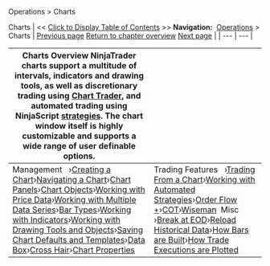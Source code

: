 ﻿
Operations \> Charts

Charts
| \<\< [Click to Display Table of Contents](charts.md) \>\> **Navigation:**     [Operations](operations-1.md) \> Charts | [Previous page](restoring_a_backup_archive-1.md) [Return to chapter overview](operations-1.md) [Next page](creating_a_chart-1.md) |
| --- | --- |

| Charts Overview NinjaTrader charts support a multitude of intervals, indicators and drawing tools, as well as discretionary trading using [Chart Trader](chart_trader-1.md), and automated trading using NinjaScript [strategies](strategy-1.md). The chart window itself is highly customizable and supports a wide range of user definable options. | |
| --- | --- |
| Management   ›[Creating a Chart](creating_a_chart-1.md)›[Navigating a Chart](navigating_a_chart-1.md)›[Chart Panels](chart_panels-1.md)›[Chart Objects](chart_objects-1.md)›[Working with Price Data](working_with_price_data-1.md)›[Working with Multiple Data Series](working_with_multiple_data_series-1.md)›[Bar Types](bar_types-1.md)›[Working with Indicators](working_with_indicators-1.md)›[Working with Drawing Tools and Objects](working_with_drawing_tools__ob-1.md)›[Saving Chart Defaults and Templates](saving_chart_defaults_and_templates-1.md)›[Data Box](data_box-1.md)›[Cross Hair](cross_hair-1.md)›[Chart Properties](chart_properties-1.md) | Trading Features   ›[Trading From a Chart](trading_from_a_chart-1.md)›[Working with Automated Strategies](working_with_automated_strateg-1.md)›[Order Flow \+](order_flow_plus-1.md)›[COT](cot-1.md)›[Wiseman](wiseman-1.md)  Misc   ›[Break at EOD](break_at_eod-1.md)›[Reload Historical Data](reload_historical_data-1.md)›[How Bars are Built](how_bars_are_built-1.md)›[How Trade Executions are Plotted](how_trade_executions_are_plott-1.md) |
